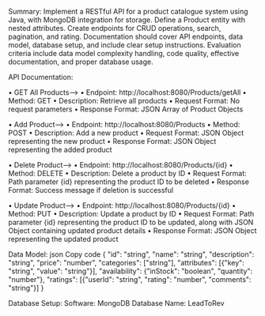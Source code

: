 Summary:
Implement a RESTful API for a product catalogue system using Java, with MongoDB integration for storage.
Define a Product entity with nested attributes. Create endpoints for CRUD operations, search, pagination, and rating. 
Documentation should cover API endpoints, data model, database setup, and include clear setup instructions. 
Evaluation criteria include data model complexity handling, code quality, effective documentation, and proper database usage. 

API Documentation:

•	GET All Products-->
•	Endpoint: http://localhost:8080/Products/getAll
•	Method: GET
•	Description: Retrieve all products
•	Request Format: No request parameters
•	Response Format: JSON Array of Product Objects

•	Add Product-->
•	Endpoint: http://localhost:8080/Products
•	Method: POST
•	Description: Add a new product
•	Request Format: JSON Object representing the new product
•	Response Format: JSON Object representing the added product

•	Delete Product-->
•	Endpoint: http://localhost:8080/Products/{id}
•	Method: DELETE
•	Description: Delete a product by ID
•	Request Format: Path parameter {id} representing the product ID to be deleted
•	Response Format: Success message if deletion is successful


•	Update Product-->
•	Endpoint: http://localhost:8080/Products/{id}
•	Method: PUT
•	Description: Update a product by ID
•	Request Format: Path parameter {id} representing the product ID to be updated, along with JSON Object containing updated product details
•	Response Format: JSON Object representing the updated product

Data Model:
json
Copy code
{
  "id": "string",
  "name": "string",
  "description": "string",
  "price": "number",
  "categories": ["string"],
  "attributes": [{"key": "string", "value": "string"}],
  "availability": {"inStock": "boolean", "quantity": "number"},
  "ratings": [{"userId": "string", "rating": "number", "comments": "string"}]
}

Database Setup:
Software: MongoDB
Database Name: LeadToRev
